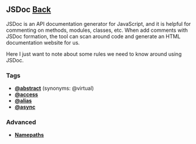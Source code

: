 ## JSDoc [Back](../JavaScript.md)

JSDoc is an API documentation generator for JavaScript, and it is helpful for commenting on methods, modules, classes, etc. When add comments with JSDoc formation, the tool can scan around code and generate an HTML documentation website for us.

Here I just want to note about some rules we need to know around using JSDoc.

### Tags

* [**@abstract**](./abstract/abstract.md) (synonyms: @virtual)
* [**@access**](./access/access.md)
* [**@alias**](./alias/alias.md)
* [**@async**](./async/async.md)

### Advanced

* [**Namepaths**](./namepaths/namepaths.md)
